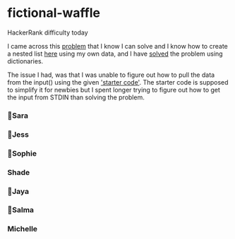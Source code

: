 # fictional-waffle

HackerRank difficulty today

I came across this [problem](/problem.txt) that I know I can solve and I know how to create a nested list [here](/problem_solve.py) using my own data, and I have [solved](/full_solution.py) the problem using dictionaries.

The issue I had, was that I was unable to figure out how to pull the data from the input() using the given ['starter code'](/problem.py). The starter code is supposed to simplify it for newbies but I spent longer trying to figure out how to get the input from STDIN than solving the problem.

### 👋Sara
### 👋Jess
### 👋Sophie
### Shade
### 👋Jaya
### 👋Salma
### Michelle


